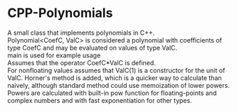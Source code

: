# CPP-Polynomials

A small class that implements polynomials in C++. <br>
Polynomial<CoefC, ValC> is considered a polynomial with coefficients of type CoefC and may be evaluated on values of type ValC. <br>
main is used for example usage <br>
Assumes that the operator CoefC\*ValC is defined. <br>
For nonfloating values assumes that ValC(1) is a constructor for the unit of ValC.
Horner's method is added, which is a quicker way to calculate than naively, although standard method could use memoization of lower powers. <br>
Powers are calculated with built-in pow function for floating-points and complex numbers and with fast exponentiation for other types. <br>
